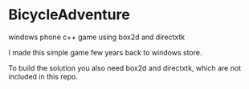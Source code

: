 # BicycleAdventure
windows phone c++ game using box2d and directxtk

I made this simple game few years back to windows store.

To build the solution you also need box2d and directxtk, which are not included in this repo.
